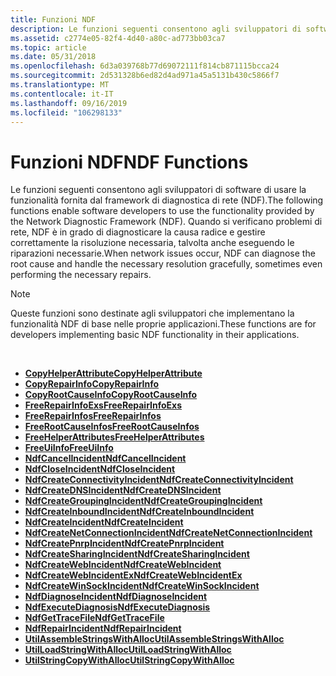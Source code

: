 ```yaml
---
title: Funzioni NDF
description: Le funzioni seguenti consentono agli sviluppatori di software di usare la funzionalità fornita dal framework di diagnostica di rete (NDF).
ms.assetid: c2774e05-82f4-4d40-a80c-ad773bb03ca7
ms.topic: article
ms.date: 05/31/2018
ms.openlocfilehash: 6d3a039768b77d69072111f814cb871115bcca24
ms.sourcegitcommit: 2d531328b6ed82d4ad971a45a5131b430c5866f7
ms.translationtype: MT
ms.contentlocale: it-IT
ms.lasthandoff: 09/16/2019
ms.locfileid: "106298133"
---
```

# <a name="ndf-functions"></a><span data-ttu-id="bfcbc-103">Funzioni NDF</span><span class="sxs-lookup"><span data-stu-id="bfcbc-103">NDF Functions</span></span>

<span data-ttu-id="bfcbc-104">Le funzioni seguenti consentono agli sviluppatori di software di usare la funzionalità fornita dal framework di diagnostica di rete (NDF).</span><span class="sxs-lookup"><span data-stu-id="bfcbc-104">The following functions enable software developers to use the functionality provided by the Network Diagnostic Framework (NDF).</span></span> <span data-ttu-id="bfcbc-105">Quando si verificano problemi di rete, NDF è in grado di diagnosticare la causa radice e gestire correttamente la risoluzione necessaria, talvolta anche eseguendo le riparazioni necessarie.</span><span class="sxs-lookup"><span data-stu-id="bfcbc-105">When network issues occur, NDF can diagnose the root cause and handle the necessary resolution gracefully, sometimes even performing the necessary repairs.</span></span>

> [!Note]  
> <span data-ttu-id="bfcbc-106">Queste funzioni sono destinate agli sviluppatori che implementano la funzionalità NDF di base nelle proprie applicazioni.</span><span class="sxs-lookup"><span data-stu-id="bfcbc-106">These functions are for developers implementing basic NDF functionality in their applications.</span></span>

 

-   [<span data-ttu-id="bfcbc-107">**CopyHelperAttribute**</span><span class="sxs-lookup"><span data-stu-id="bfcbc-107">**CopyHelperAttribute**</span></span>](copyhelperattribute.md)
-   [<span data-ttu-id="bfcbc-108">**CopyRepairInfo**</span><span class="sxs-lookup"><span data-stu-id="bfcbc-108">**CopyRepairInfo**</span></span>](copyrepairinfo.md)
-   [<span data-ttu-id="bfcbc-109">**CopyRootCauseInfo**</span><span class="sxs-lookup"><span data-stu-id="bfcbc-109">**CopyRootCauseInfo**</span></span>](copyrootcauseinfo.md)
-   [<span data-ttu-id="bfcbc-110">**FreeRepairInfoExs**</span><span class="sxs-lookup"><span data-stu-id="bfcbc-110">**FreeRepairInfoExs**</span></span>](freerepairinfoexs.md)
-   [<span data-ttu-id="bfcbc-111">**FreeRepairInfos**</span><span class="sxs-lookup"><span data-stu-id="bfcbc-111">**FreeRepairInfos**</span></span>](freerepairinfos.md)
-   [<span data-ttu-id="bfcbc-112">**FreeRootCauseInfos**</span><span class="sxs-lookup"><span data-stu-id="bfcbc-112">**FreeRootCauseInfos**</span></span>](freerootcauseinfos.md)
-   [<span data-ttu-id="bfcbc-113">**FreeHelperAttributes**</span><span class="sxs-lookup"><span data-stu-id="bfcbc-113">**FreeHelperAttributes**</span></span>](freehelperattributes.md)
-   [<span data-ttu-id="bfcbc-114">**FreeUiInfo**</span><span class="sxs-lookup"><span data-stu-id="bfcbc-114">**FreeUiInfo**</span></span>](freeuiinfo.md)
-   [<span data-ttu-id="bfcbc-115">**NdfCancelIncident**</span><span class="sxs-lookup"><span data-stu-id="bfcbc-115">**NdfCancelIncident**</span></span>](/windows/desktop/api/Ndfapi/nf-ndfapi-ndfcancelincident)
-   [<span data-ttu-id="bfcbc-116">**NdfCloseIncident**</span><span class="sxs-lookup"><span data-stu-id="bfcbc-116">**NdfCloseIncident**</span></span>](/windows/desktop/api/Ndfapi/nf-ndfapi-ndfcloseincident)
-   [<span data-ttu-id="bfcbc-117">**NdfCreateConnectivityIncident**</span><span class="sxs-lookup"><span data-stu-id="bfcbc-117">**NdfCreateConnectivityIncident**</span></span>](/windows/desktop/api/Ndfapi/nf-ndfapi-ndfcreateconnectivityincident)
-   [<span data-ttu-id="bfcbc-118">**NdfCreateDNSIncident**</span><span class="sxs-lookup"><span data-stu-id="bfcbc-118">**NdfCreateDNSIncident**</span></span>](/windows/desktop/api/Ndfapi/nf-ndfapi-ndfcreatednsincident)
-   [<span data-ttu-id="bfcbc-119">**NdfCreateGroupingIncident**</span><span class="sxs-lookup"><span data-stu-id="bfcbc-119">**NdfCreateGroupingIncident**</span></span>](/windows/desktop/api/Ndfapi/nf-ndfapi-ndfcreategroupingincident)
-   [<span data-ttu-id="bfcbc-120">**NdfCreateInboundIncident**</span><span class="sxs-lookup"><span data-stu-id="bfcbc-120">**NdfCreateInboundIncident**</span></span>](/windows/desktop/api/Ndfapi/nf-ndfapi-ndfcreateinboundincident)
-   [<span data-ttu-id="bfcbc-121">**NdfCreateIncident**</span><span class="sxs-lookup"><span data-stu-id="bfcbc-121">**NdfCreateIncident**</span></span>](/windows/desktop/api/Ndfapi/nf-ndfapi-ndfcreateincident)
-   [<span data-ttu-id="bfcbc-122">**NdfCreateNetConnectionIncident**</span><span class="sxs-lookup"><span data-stu-id="bfcbc-122">**NdfCreateNetConnectionIncident**</span></span>](/windows/desktop/api/Ndfapi/nf-ndfapi-ndfcreatenetconnectionincident)
-   [<span data-ttu-id="bfcbc-123">**NdfCreatePnrpIncident**</span><span class="sxs-lookup"><span data-stu-id="bfcbc-123">**NdfCreatePnrpIncident**</span></span>](/windows/desktop/api/Ndfapi/nf-ndfapi-ndfcreatepnrpincident)
-   [<span data-ttu-id="bfcbc-124">**NdfCreateSharingIncident**</span><span class="sxs-lookup"><span data-stu-id="bfcbc-124">**NdfCreateSharingIncident**</span></span>](/windows/desktop/api/Ndfapi/nf-ndfapi-ndfcreatesharingincident)
-   [<span data-ttu-id="bfcbc-125">**NdfCreateWebIncident**</span><span class="sxs-lookup"><span data-stu-id="bfcbc-125">**NdfCreateWebIncident**</span></span>](/windows/desktop/api/Ndfapi/nf-ndfapi-ndfcreatewebincident)
-   [<span data-ttu-id="bfcbc-126">**NdfCreateWebIncidentEx**</span><span class="sxs-lookup"><span data-stu-id="bfcbc-126">**NdfCreateWebIncidentEx**</span></span>](/windows/desktop/api/Ndfapi/nf-ndfapi-ndfcreatewebincidentex)
-   [<span data-ttu-id="bfcbc-127">**NdfCreateWinSockIncident**</span><span class="sxs-lookup"><span data-stu-id="bfcbc-127">**NdfCreateWinSockIncident**</span></span>](/windows/desktop/api/Ndfapi/nf-ndfapi-ndfcreatewinsockincident)
-   [<span data-ttu-id="bfcbc-128">**NdfDiagnoseIncident**</span><span class="sxs-lookup"><span data-stu-id="bfcbc-128">**NdfDiagnoseIncident**</span></span>](/windows/desktop/api/Ndfapi/nf-ndfapi-ndfdiagnoseincident)
-   [<span data-ttu-id="bfcbc-129">**NdfExecuteDiagnosis**</span><span class="sxs-lookup"><span data-stu-id="bfcbc-129">**NdfExecuteDiagnosis**</span></span>](/windows/desktop/api/Ndfapi/nf-ndfapi-ndfexecutediagnosis)
-   [<span data-ttu-id="bfcbc-130">**NdfGetTraceFile**</span><span class="sxs-lookup"><span data-stu-id="bfcbc-130">**NdfGetTraceFile**</span></span>](/windows/desktop/api/Ndfapi/nf-ndfapi-ndfgettracefile)
-   [<span data-ttu-id="bfcbc-131">**NdfRepairIncident**</span><span class="sxs-lookup"><span data-stu-id="bfcbc-131">**NdfRepairIncident**</span></span>](/windows/desktop/api/Ndfapi/nf-ndfapi-ndfrepairincident)
-   [<span data-ttu-id="bfcbc-132">**UtilAssembleStringsWithAlloc**</span><span class="sxs-lookup"><span data-stu-id="bfcbc-132">**UtilAssembleStringsWithAlloc**</span></span>](utilassemblestringswithalloc.md)
-   [<span data-ttu-id="bfcbc-133">**UtilLoadStringWithAlloc**</span><span class="sxs-lookup"><span data-stu-id="bfcbc-133">**UtilLoadStringWithAlloc**</span></span>](utilloadstringwithalloc.md)
-   [<span data-ttu-id="bfcbc-134">**UtilStringCopyWithAlloc**</span><span class="sxs-lookup"><span data-stu-id="bfcbc-134">**UtilStringCopyWithAlloc**</span></span>](utilstringcopywithalloc.md)

 

 




